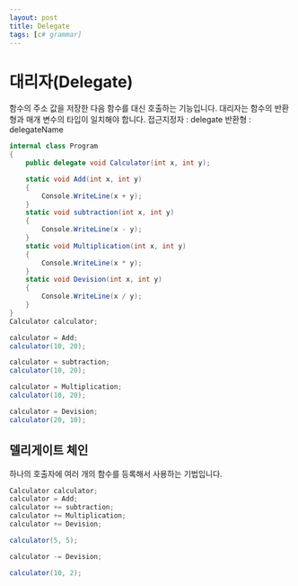 ```yaml
---
layout: post
title: Delegate
tags: [c# grammar]
---
```


# 대리자(Delegate)

함수의 주소 값을 저장한 다음 함수를 대신 호출하는 기능입니다.
대리자는 함수의 반환형과 매개 변수의 타입이 일치해야 합니다.
접근지정자 : delegate 반환형 : delegateName

~~~c#
internal class Program
{
    public delegate void Calculator(int x, int y);

    static void Add(int x, int y)
    {
        Console.WriteLine(x + y);
    }
    static void subtraction(int x, int y)
    {
        Console.WriteLine(x - y);
    }
    static void Multiplication(int x, int y)
    {
        Console.WriteLine(x * y);
    }
    static void Devision(int x, int y)
    {
        Console.WriteLine(x / y);
    }
}
Calculator calculator;

calculator = Add;
calculator(10, 20);

calculator = subtraction;
calculator(10, 20);

calculator = Multiplication;
calculator(10, 20);

calculator = Devision;
calculator(20, 10);

~~~

## 델리게이트 체인

하나의 호출자에 여러 개의 함수를 등록해서 사용하는 기법입니다.

~~~c#
Calculator calculator;
calculator = Add;
calculator += subtraction;
calculator += Multiplication;
calculator += Devision;

calculator(5, 5);

calculator -= Devision;

calculator(10, 2);
~~~